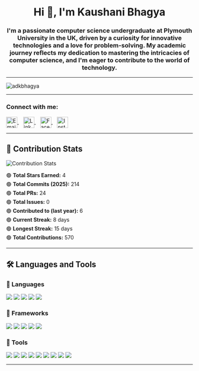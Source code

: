 <h1 align="center">Hi 👋, I'm Kaushani Bhagya</h1>
<h3 align="center">I'm a passionate computer science undergraduate at Plymouth University in the UK, driven by a curiosity for innovative technologies and a love for problem-solving. My academic journey reflects my dedication to mastering the intricacies of computer science, and I'm eager to contribute to the world of technology.</h3>

---

<p align="left"> <img src="https://komarev.com/ghpvc/?username=adkbhagya&label=Profile%20views&color=0e75b6&style=flat" alt="adkbhagya" /> </p>

---

<h3 align="left">Connect with me:</h3>
<p align="left">
  <a href="mailto:adkbhagya13@gmail.com" target="_blank">
    <img align="center" src="https://cdn-icons-png.flaticon.com/512/732/732200.png" alt="Email" height="30" width="30" />
  </a>&nbsp;&nbsp;
  <a href="https://www.linkedin.com/in/kaushani-bhagya-696a202a6/" target="_blank">
    <img align="center" src="https://cdn-icons-png.flaticon.com/512/174/174857.png" alt="LinkedIn" height="30" width="30" />
  </a>&nbsp;&nbsp;
  <a href="https://www.facebook.com/share/16HPUVGiub/" target="_blank">
    <img align="center" src="https://cdn-icons-png.flaticon.com/512/733/733547.png" alt="Facebook" height="30" width="30" />
  </a>&nbsp;&nbsp;
  <a href="https://www.instagram.com/bhagya_aluthge?utm_source=qr&igsh=anhwcDczeHNsYTlp" target="_blank">
    <img align="center" src="https://cdn-icons-png.flaticon.com/512/2111/2111463.png" alt="Instagram" height="30" width="30" />
  </a>
</p>

---

## 🧮 Contribution Stats

<img src="https://raw.githubusercontent.com/wtgsoysa/wtgsoysa/main/github-stats.png" alt="Contribution Stats" />

🟢 **Total Stars Earned:** 4  
🟢 **Total Commits (2025):** 214  
🟢 **Total PRs:** 24  
🟢 **Total Issues:** 0  
🟢 **Contributed to (last year):** 6  
🟢 **Current Streak:** 8 days  
🟢 **Longest Streak:** 15 days  
🟢 **Total Contributions:** 570

---

## 🛠️ Languages and Tools

### 🚀 Languages
<p align="left">
  <img src="https://img.shields.io/badge/Java-orange?logo=java&logoColor=white" />
  <img src="https://img.shields.io/badge/C%23-purple?logo=c-sharp&logoColor=white" />
  <img src="https://img.shields.io/badge/HTML5-e34c26?logo=html5&logoColor=white" />
  <img src="https://img.shields.io/badge/CSS3-1572B6?logo=css3&logoColor=white" />
  <img src="https://img.shields.io/badge/JavaScript-yellow?logo=javascript&logoColor=black" />
</p>

### 🧩 Frameworks
<p align="left">
  <img src="https://img.shields.io/badge/React-61DAFB?logo=react&logoColor=black" />
  <img src="https://img.shields.io/badge/Selenium-43B02A?logo=selenium&logoColor=white" />
  <img src="https://img.shields.io/badge/.NET-512BD4?logo=dotnet&logoColor=white" />
  <img src="https://img.shields.io/badge/Bootstrap-7952B3?logo=bootstrap&logoColor=white" />
  <img src="https://img.shields.io/badge/TailwindCSS-38B2AC?logo=tailwind-css&logoColor=white" />
</p>

### 🧰 Tools
<p align="left">
  <img src="https://img.shields.io/badge/IntelliJ_IDEA-000000?logo=intellij-idea&logoColor=white" />
  <img src="https://img.shields.io/badge/VS_Code-007ACC?logo=visual-studio-code&logoColor=white" />
  <img src="https://img.shields.io/badge/Git-F05032?logo=git&logoColor=white" />
  <img src="https://img.shields.io/badge/GitHub-181717?logo=github&logoColor=white" />
  <img src="https://img.shields.io/badge/Android_Studio-3DDC84?logo=android-studio&logoColor=white" />
  <img src="https://img.shields.io/badge/Firebase-FFCA28?logo=firebase&logoColor=black" />
  <img src="https://img.shields.io/badge/Postman-FF6C37?logo=postman&logoColor=white" />
  <img src="https://img.shields.io/badge/Figma-F24E1E?logo=figma&logoColor=white" />
  <img src="https://img.shields.io/badge/Notion-000000?logo=notion&logoColor=white" />
</p>

---


